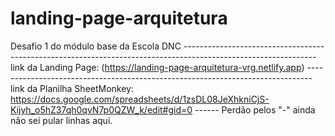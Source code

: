 # landing-page-arquitetura
Desafio 1 do módulo base da Escola DNC ---------------------------------------------------------------------------------------------------------------
link da Landing Page: (https://landing-page-arquitetura-vrg.netlify.app) -------------------------------------------------------------------------------
link da Planilha SheetMonkey: https://docs.google.com/spreadsheets/d/1zsDL08JeXhkniCjS-Kijyh_o5hZ37qh0qvN7p0QZW_k/edit#gid=0 ------
Perdão pelos "-" ainda não sei pular linhas aqui.
